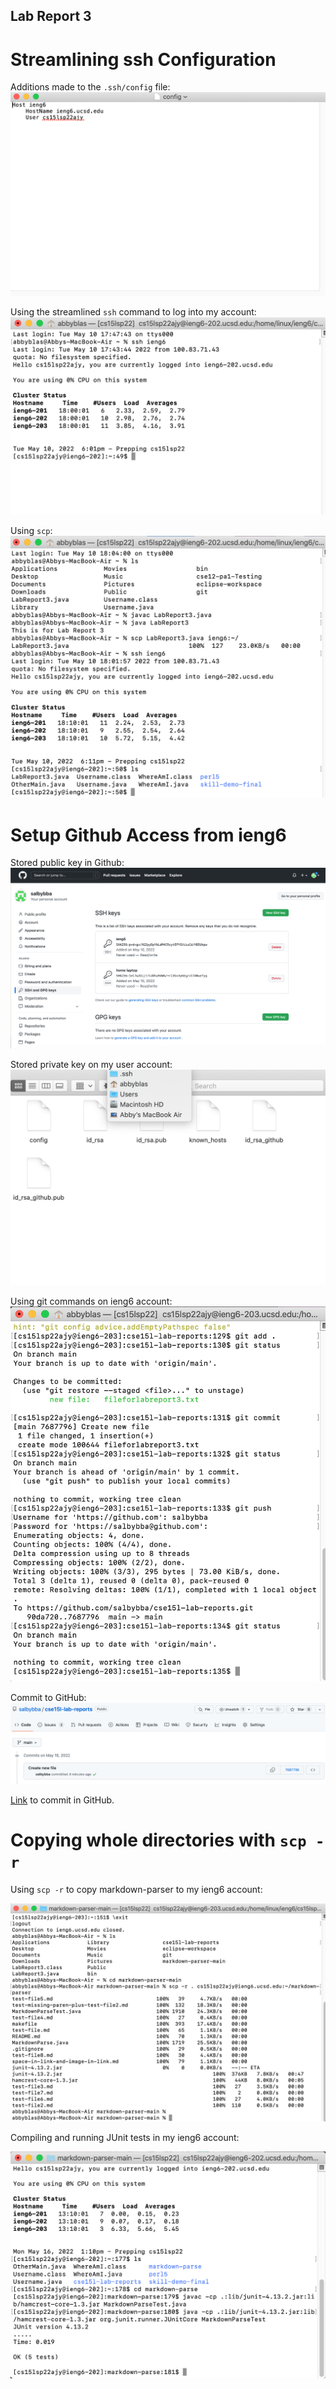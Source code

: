 ## Lab Report 3

# Streamlining ssh Configuration

Additions made to the ```.ssh/config``` file:
![](configfile.png)

Using the streamlined ```ssh``` command to log into my account:
![](sshcom.png)

Using ```scp```:
![](scpcom.png)

# Setup Github Access from ieng6

Stored public key in Github:
![](pubgithub.png)

Stored private key on my user account:
![](privgithub.png)

Using git commands on ieng6 account:
![](statusandpush.png)

Commit to GitHub:
![](commitproof.png)

[Link](https://github.com/salbybba/cse15l-lab-reports/commit/7687796a895bdfc76de8232a555e2c1340e8a69d) to commit in GitHub.


# Copying whole directories with ```scp -r```

Using ```scp -r``` to copy markdown-parser to my ieng6 account:

![](scp.png)

Compiling and running JUnit tests in my ieng6 account:

![](sshtests.png)